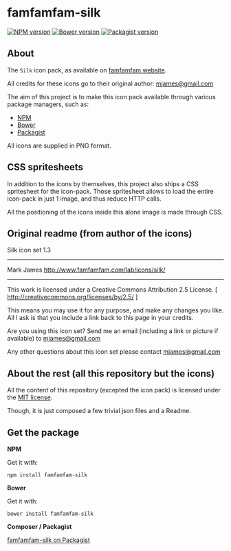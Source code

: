 famfamfam-silk
===============

[![NPM version](https://img.shields.io/npm/v/famfamfam-silk.svg)](https://www.npmjs.org/package/famfamfam-silk)
[![Bower version](https://img.shields.io/bower/v/famfamfam-silk.svg)](http://bower.io/search/?q=famfamfam-silk)
[![Packagist version](https://img.shields.io/packagist/v/t1st3/famfamfam-silk.svg)](https://packagist.org/packages/t1st3/famfamfam-silk)


About
----------

The `Silk` icon pack, as available on [famfamfam website](http://www.famfamfam.com/lab/icons/silk/).

All credits for these icons go to their original author: mjames@gmail.com

The aim of this project is to make this icon pack available through various package managers, such as:

- [NPM](https://npmjs.org)
- [Bower](http://bower.io)
- [Packagist](https://packagist.org)


All icons are supplied in PNG format.



CSS spritesheets
----------

In addition to the icons by themselves, this project also ships a CSS spritesheet for the icon-pack. Those spritesheet allows to load the entire icon-pack in just 1 image, and thus reduce HTTP calls.

All the positioning of the icons inside this alone image is made through CSS.



Original readme (from author of the icons)
----------

Silk icon set 1.3

_________________________________________

Mark James
http://www.famfamfam.com/lab/icons/silk/

_________________________________________

This work is licensed under a
Creative Commons Attribution 2.5 License.
[ http://creativecommons.org/licenses/by/2.5/ ]

This means you may use it for any purpose,
and make any changes you like.
All I ask is that you include a link back
to this page in your credits.

Are you using this icon set? Send me an email
(including a link or picture if available) to
mjames@gmail.com

Any other questions about this icon set please
contact mjames@gmail.com



About the rest (all this repository but the icons)
----------

All the content of this repository (excepted the icon pack) 
is licensed under the [MIT license](http://opensource.org/licenses/MIT).

Though, it is just composed a few trivial json files and a Readme.



Get the package
----------

**NPM**

Get it with:

```
npm install famfamfam-silk
```


**Bower**

Get it with:

```
bower install famfamfam-silk
```


**Composer / Packagist**

[famfamfam-silk on Packagist](https://packagist.org/packages/t1st3/famfamfam-silk)
